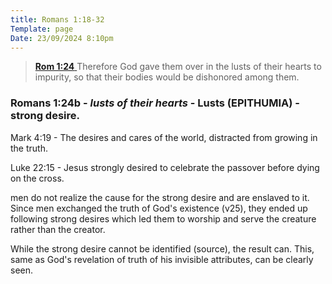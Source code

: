 ```yaml
---
title: Romans 1:18-32
Template: page
Date: 23/09/2024 8:10pm
---
```


> [**Rom 1:24** ](verseid:45.1.24) Therefore God gave them over in the lusts of their hearts to impurity, so that their bodies would be dishonored among them.

### Romans 1:24b - *lusts of their hearts* - Lusts (EPITHUMIA) - strong desire. 

Mark 4:19 - The desires and cares of the world, distracted from growing in the truth.

Luke 22:15 - Jesus strongly desired to celebrate the passover before dying on the cross. 

men do not realize the cause for the strong desire and are enslaved to it. Since men exchanged the truth of God's existence (v25), they ended up following strong desires which led them to worship and serve the creature rather than the creator. 

While the strong desire cannot be identified (source), the result can. This, same as God's revelation of truth of his invisible attributes, can be clearly seen. 